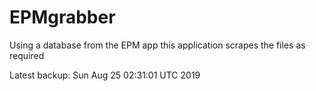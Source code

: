 # EPMgrabber
Using a database from the EPM app this application scrapes the files as required


Latest backup: Sun Aug 25 02:31:01 UTC 2019

